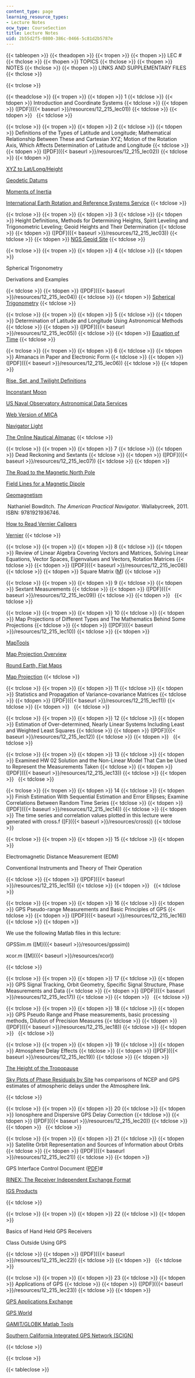 ```yaml
---
content_type: page
learning_resource_types:
- Lecture Notes
ocw_type: CourseSection
title: Lecture Notes
uid: 2b55d2f5-0800-386c-0466-5c81d2b5787e
---
```


{{< tableopen >}}
{{< theadopen >}}
{{< tropen >}}
{{< thopen >}}
LEC #
{{< thclose >}}
{{< thopen >}}
TOPICS
{{< thclose >}}
{{< thopen >}}
NOTES
{{< thclose >}}
{{< thopen >}}
LINKS AND SUPPLEMENTARY FILES
{{< thclose >}}

{{< trclose >}}

{{< theadclose >}}
{{< tropen >}}
{{< tdopen >}}
1
{{< tdclose >}}
{{< tdopen >}}
Introduction and Coordinate Systems
{{< tdclose >}}
{{< tdopen >}}
([PDF]({{< baseurl >}}/resources/12_215_lec01))
{{< tdclose >}}
{{< tdopen >}}
 
{{< tdclose >}}

{{< trclose >}}
{{< tropen >}}
{{< tdopen >}}
2
{{< tdclose >}}
{{< tdopen >}}
Definitions of the Types of Latitude and Longitude; Mathematical Relationship Between These and Cartesian XYZ; Motion of the Rotation Axis, Which Affects Determination of Latitude and Longitude
{{< tdclose >}}
{{< tdopen >}}
([PDF]({{< baseurl >}}/resources/12_215_lec02))
{{< tdclose >}}
{{< tdopen >}}


[XYZ to Lat/Long/Height](https://www.oc.nps.edu/oc2902w/coord/llhxyz.htm?source=post_page---------------------------)

[Geodetic Datums](https://www.e-education.psu.edu/geog862/book/export/html/1669)

[Moments of Inertia](http://hyperphysics.phy-astr.gsu.edu/hbase/mi.html)

[International Earth Rotation and Reference Systems Service](http://www.iers.org/)
{{< tdclose >}}

{{< trclose >}}
{{< tropen >}}
{{< tdopen >}}
3
{{< tdclose >}}
{{< tdopen >}}
Height Definitions, Methods for Determining Heights, Spirit Leveling and Trigonometric Leveling; Geoid Heights and Their Determination
{{< tdclose >}}
{{< tdopen >}}
([PDF]({{< baseurl >}}/resources/12_215_lec03))
{{< tdclose >}}
{{< tdopen >}}
[NGS Geoid Site](http://www.ngs.noaa.gov/cgi-bin/GEOID_STUFF/geoid99_prompt1.prl)
{{< tdclose >}}

{{< trclose >}}
{{< tropen >}}
{{< tdopen >}}
4
{{< tdclose >}}
{{< tdopen >}}


Spherical Trigonometry

Derivations and Examples


{{< tdclose >}}
{{< tdopen >}}
([PDF]({{< baseurl >}}/resources/12_215_lec04))
{{< tdclose >}}
{{< tdopen >}}
[Spherical Trigonometry](http://mathworld.wolfram.com/SphericalTrigonometry.html)
{{< tdclose >}}

{{< trclose >}}
{{< tropen >}}
{{< tdopen >}}
5
{{< tdclose >}}
{{< tdopen >}}
Determination of Latitude and Longitude Using Astronomical Methods
{{< tdclose >}}
{{< tdopen >}}
([PDF]({{< baseurl >}}/resources/12_215_lec05))
{{< tdclose >}}
{{< tdopen >}}
[Equation of Time](http://www.astronomynotes.com/nakedeye/s9.htm)
{{< tdclose >}}

{{< trclose >}}
{{< tropen >}}
{{< tdopen >}}
6
{{< tdclose >}}
{{< tdopen >}}
Almanacs in Paper and Electronic Form
{{< tdclose >}}
{{< tdopen >}}
([PDF]({{< baseurl >}}/resources/12_215_lec06))
{{< tdclose >}}
{{< tdopen >}}


[Rise, Set, and Twilight Definitions](http://www.usno.navy.mil/USNO/astronomical-applications/astronomical-information-center/rise-set-twi-defs)

[Inconstant Moon](http://www.fourmilab.ch/earthview/moon_ap_per.html)

[US Naval Observatory Astronomical Data Services](http://www.usno.navy.mil/USNO/astronomical-applications/data-services)

[Web Version of MICA](http://www.usno.navy.mil/USNO/astronomical-applications/software-products/mica)

[Navigator Light](http://www.tecepe.com.br/nav/inav_c11.htm)

[The Online Nautical Almanac](http://www.tecepe.com.br/scripts/AlmanacPagesISAPI.isa)
{{< tdclose >}}

{{< trclose >}}
{{< tropen >}}
{{< tdopen >}}
7
{{< tdclose >}}
{{< tdopen >}}
Dead Reckoning and Sextants
{{< tdclose >}}
{{< tdopen >}}
([PDF]({{< baseurl >}}/resources/12_215_lec07))
{{< tdclose >}}
{{< tdopen >}}


[The Road to the Magnetic North Pole](http://geo.phys.uit.no/articl/roadto.html)

[Field Lines for a Magnetic Dipole](http://www.mathpages.com/home/kmath694/kmath694.htm)

[Geomagnetism](https://www.nature.com/subjects/geomagnetism)

 Nathaniel Bowditch. _The American Practical Navigator_. Wallabycreek, 2011. ISBN: 9781921936746.

[How to Read Vernier Calipers](http://www.phy.ntnu.edu.tw/ntnujava/index.php?topic=52)

[Vernier](http://www.tpub.com/math1/7e.htm)
{{< tdclose >}}

{{< trclose >}}
{{< tropen >}}
{{< tdopen >}}
8
{{< tdclose >}}
{{< tdopen >}}
Review of Linear Algebra Covering Vectors and Matrices, Solving Linear Equations, Vector Spaces, Eigenvalues and Vectors, Rotation Matrices
{{< tdclose >}}
{{< tdopen >}}
([PDF]({{< baseurl >}}/resources/12_215_lec08))
{{< tdclose >}}
{{< tdopen >}}
Square Matrix ([M](http://web.mit.edu/18.06/www/Course-Info/Mfiles/slu.m))
{{< tdclose >}}

{{< trclose >}}
{{< tropen >}}
{{< tdopen >}}
9
{{< tdclose >}}
{{< tdopen >}}
Sextant Measurements
{{< tdclose >}}
{{< tdopen >}}
([PDF]({{< baseurl >}}/resources/12_215_lec09))
{{< tdclose >}}
{{< tdopen >}}
 
{{< tdclose >}}

{{< trclose >}}
{{< tropen >}}
{{< tdopen >}}
10
{{< tdclose >}}
{{< tdopen >}}
Map Projections of Different Types and The Mathematics Behind Some Projections
{{< tdclose >}}
{{< tdopen >}}
([PDF]({{< baseurl >}}/resources/12_215_lec10))
{{< tdclose >}}
{{< tdopen >}}


[MapTools](http://www.maptools.com/UsingUTM/)

[Map Projection Overview](https://gisgeography.com/map-projections/)

[Round Earth, Flat Maps](https://www.axismaps.com/guide/general/map-projections/)

[Map Projection](http://mathworld.wolfram.com/MapProjection.html)
{{< tdclose >}}

{{< trclose >}}
{{< tropen >}}
{{< tdopen >}}
11
{{< tdclose >}}
{{< tdopen >}}
Statistics and Propagation of Variance-covariance Matrices
{{< tdclose >}}
{{< tdopen >}}
([PDF]({{< baseurl >}}/resources/12_215_lec11))
{{< tdclose >}}
{{< tdopen >}}
 
{{< tdclose >}}

{{< trclose >}}
{{< tropen >}}
{{< tdopen >}}
12
{{< tdclose >}}
{{< tdopen >}}
Estimation of Over-determined, Nearly Linear Systems Including Least and Weighted Least Squares
{{< tdclose >}}
{{< tdopen >}}
([PDF]({{< baseurl >}}/resources/12_215_lec12))
{{< tdclose >}}
{{< tdopen >}}
 
{{< tdclose >}}

{{< trclose >}}
{{< tropen >}}
{{< tdopen >}}
13
{{< tdclose >}}
{{< tdopen >}}
Examined HW 02 Solution and the Non-Linear Model That Can be Used to Represent the Measurements Taken
{{< tdclose >}}
{{< tdopen >}}
([PDF]({{< baseurl >}}/resources/12_215_lec13))
{{< tdclose >}}
{{< tdopen >}}
 
{{< tdclose >}}

{{< trclose >}}
{{< tropen >}}
{{< tdopen >}}
14
{{< tdclose >}}
{{< tdopen >}}
Finish Estimation With Sequential Estimation and Error Ellipses; Examine Correlations Between Random Time Series
{{< tdclose >}}
{{< tdopen >}}
([PDF]({{< baseurl >}}/resources/12_215_lec14))
{{< tdclose >}}
{{< tdopen >}}
The time series and correlation values plotted in this lecture were generated with cross.f ([F]({{< baseurl >}}/resources/cross))
{{< tdclose >}}

{{< trclose >}}
{{< tropen >}}
{{< tdopen >}}
15
{{< tdclose >}}
{{< tdopen >}}


Electromagnetic Distance Measurement (EDM)

Conventional Instruments and Theory of Their Operation


{{< tdclose >}}
{{< tdopen >}}
([PDF]({{< baseurl >}}/resources/12_215_lec15))
{{< tdclose >}}
{{< tdopen >}}
 
{{< tdclose >}}

{{< trclose >}}
{{< tropen >}}
{{< tdopen >}}
16
{{< tdclose >}}
{{< tdopen >}}
GPS Pseudo-range Measurements and Basic Principles of GPS
{{< tdclose >}}
{{< tdopen >}}
([PDF]({{< baseurl >}}/resources/12_215_lec16))
{{< tdclose >}}
{{< tdopen >}}


We use the following Matlab files in this lecture:

GPSSim.m ([M]({{< baseurl >}}/resources/gpssim))

xcor.m ([M]({{< baseurl >}}/resources/xcor))


{{< tdclose >}}

{{< trclose >}}
{{< tropen >}}
{{< tdopen >}}
17
{{< tdclose >}}
{{< tdopen >}}
GPS Signal Tracking, Orbit Geometry, Specific Signal Structure, Phase Measurements and Data
{{< tdclose >}}
{{< tdopen >}}
([PDF]({{< baseurl >}}/resources/12_215_lec17))
{{< tdclose >}}
{{< tdopen >}}
 
{{< tdclose >}}

{{< trclose >}}
{{< tropen >}}
{{< tdopen >}}
18
{{< tdclose >}}
{{< tdopen >}}
GPS Pseudo Range and Phase measurements, basic processing methods, Dilution of Precision Measures
{{< tdclose >}}
{{< tdopen >}}
([PDF]({{< baseurl >}}/resources/12_215_lec18))
{{< tdclose >}}
{{< tdopen >}}
 
{{< tdclose >}}

{{< trclose >}}
{{< tropen >}}
{{< tdopen >}}
19
{{< tdclose >}}
{{< tdopen >}}
Atmosphere Delay Effects
{{< tdclose >}}
{{< tdopen >}}
([PDF]({{< baseurl >}}/resources/12_215_lec19))
{{< tdclose >}}
{{< tdopen >}}


[The Height of the Tropopause](http://www-das.uwyo.edu/~geerts/cwx/notes/chap01/tropo.html)

[Sky Plots of Phase Residuals by Site](http://geoweb.mit.edu/~tah/cont98g/sky.html) has comparisons of NCEP and GPS estimates of atmospheric delays under the Atmosphere link.


{{< tdclose >}}

{{< trclose >}}
{{< tropen >}}
{{< tdopen >}}
20
{{< tdclose >}}
{{< tdopen >}}
Ionosphere and Dispersive GPS Delay Correction
{{< tdclose >}}
{{< tdopen >}}
([PDF]({{< baseurl >}}/resources/12_215_lec20))
{{< tdclose >}}
{{< tdopen >}}
 
{{< tdclose >}}

{{< trclose >}}
{{< tropen >}}
{{< tdopen >}}
21
{{< tdclose >}}
{{< tdopen >}}
Satellite Orbit Representation and Sources of Information about Orbits
{{< tdclose >}}
{{< tdopen >}}
([PDF]({{< baseurl >}}/resources/12_215_lec21))
{{< tdclose >}}
{{< tdopen >}}


GPS Interface Control Document ([PDF](http://geoweb.mit.edu/~tah/icd200c123.pdf))#

[RINEX: The Receiver Independent Exchange Format](http://www.gisresources.com/rinex-receiver-independent-exchange-format/)

[IGS Products](http://www.igs.org/products)


{{< tdclose >}}

{{< trclose >}}
{{< tropen >}}
{{< tdopen >}}
22
{{< tdclose >}}
{{< tdopen >}}


Basics of Hand Held GPS Receivers

Class Outside Using GPS


{{< tdclose >}}
{{< tdopen >}}
([PDF]({{< baseurl >}}/resources/12_215_lec22))
{{< tdclose >}}
{{< tdopen >}}
 
{{< tdclose >}}

{{< trclose >}}
{{< tropen >}}
{{< tdopen >}}
23
{{< tdclose >}}
{{< tdopen >}}
Applications of GPS
{{< tdclose >}}
{{< tdopen >}}
([PDF]({{< baseurl >}}/resources/12_215_lec23))
{{< tdclose >}}
{{< tdopen >}}


[GPS Applications Exchange](http://www.gps.gov/applications/timing/)

[GPS World](http://www.gpsworld.com/gpsworld/)

[GAMIT/GLOBK Matlab Tools](http://geoweb.mit.edu/~tah/GGMatlab/)

[Southern California Integrated GPS Network (SCIGN)](http://www.scign.org/)


{{< tdclose >}}

{{< trclose >}}

{{< tableclose >}}
